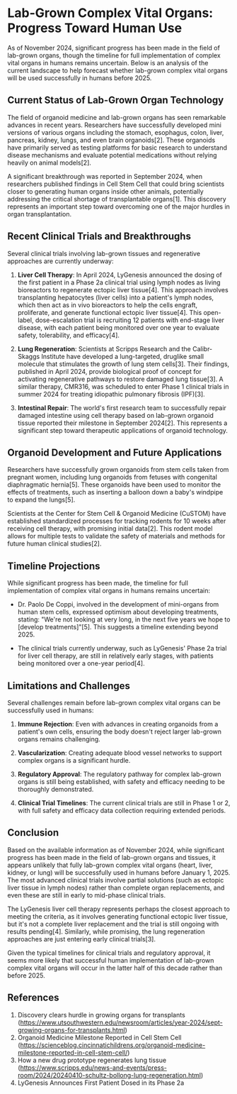 # Lab-Grown Complex Vital Organs: Progress Toward Human Use

As of November 2024, significant progress has been made in the field of lab-grown organs, though the timeline for full implementation of complex vital organs in humans remains uncertain. Below is an analysis of the current landscape to help forecast whether lab-grown complex vital organs will be used successfully in humans before 2025.

## Current Status of Lab-Grown Organ Technology

The field of organoid medicine and lab-grown organs has seen remarkable advances in recent years. Researchers have successfully developed mini versions of various organs including the stomach, esophagus, colon, liver, pancreas, kidney, lungs, and even brain organoids[2]. These organoids have primarily served as testing platforms for basic research to understand disease mechanisms and evaluate potential medications without relying heavily on animal models[2].

A significant breakthrough was reported in September 2024, when researchers published findings in Cell Stem Cell that could bring scientists closer to generating human organs inside other animals, potentially addressing the critical shortage of transplantable organs[1]. This discovery represents an important step toward overcoming one of the major hurdles in organ transplantation.

## Recent Clinical Trials and Breakthroughs

Several clinical trials involving lab-grown tissues and regenerative approaches are currently underway:

1. **Liver Cell Therapy**: In April 2024, LyGenesis announced the dosing of the first patient in a Phase 2a clinical trial using lymph nodes as living bioreactors to regenerate ectopic liver tissue[4]. This approach involves transplanting hepatocytes (liver cells) into a patient's lymph nodes, which then act as in vivo bioreactors to help the cells engraft, proliferate, and generate functional ectopic liver tissue[4]. This open-label, dose-escalation trial is recruiting 12 patients with end-stage liver disease, with each patient being monitored over one year to evaluate safety, tolerability, and efficacy[4].

2. **Lung Regeneration**: Scientists at Scripps Research and the Calibr-Skaggs Institute have developed a lung-targeted, druglike small molecule that stimulates the growth of lung stem cells[3]. Their findings, published in April 2024, provide biological proof of concept for activating regenerative pathways to restore damaged lung tissue[3]. A similar therapy, CMR316, was scheduled to enter Phase 1 clinical trials in summer 2024 for treating idiopathic pulmonary fibrosis (IPF)[3].

3. **Intestinal Repair**: The world's first research team to successfully repair damaged intestine using cell therapy based on lab-grown organoid tissue reported their milestone in September 2024[2]. This represents a significant step toward therapeutic applications of organoid technology.

## Organoid Development and Future Applications

Researchers have successfully grown organoids from stem cells taken from pregnant women, including lung organoids from fetuses with congenital diaphragmatic hernia[5]. These organoids have been used to monitor the effects of treatments, such as inserting a balloon down a baby's windpipe to expand the lungs[5].

Scientists at the Center for Stem Cell & Organoid Medicine (CuSTOM) have established standardized processes for tracking rodents for 10 weeks after receiving cell therapy, with promising initial data[2]. This rodent model allows for multiple tests to validate the safety of materials and methods for future human clinical studies[2].

## Timeline Projections

While significant progress has been made, the timeline for full implementation of complex vital organs in humans remains uncertain:

- Dr. Paolo De Coppi, involved in the development of mini-organs from human stem cells, expressed optimism about developing treatments, stating: "We're not looking at very long, in the next five years we hope to [develop treatments]"[5]. This suggests a timeline extending beyond 2025.

- The clinical trials currently underway, such as LyGenesis' Phase 2a trial for liver cell therapy, are still in relatively early stages, with patients being monitored over a one-year period[4].

## Limitations and Challenges

Several challenges remain before lab-grown complex vital organs can be successfully used in humans:

1. **Immune Rejection**: Even with advances in creating organoids from a patient's own cells, ensuring the body doesn't reject larger lab-grown organs remains challenging.

2. **Vascularization**: Creating adequate blood vessel networks to support complex organs is a significant hurdle.

3. **Regulatory Approval**: The regulatory pathway for complex lab-grown organs is still being established, with safety and efficacy needing to be thoroughly demonstrated.

4. **Clinical Trial Timelines**: The current clinical trials are still in Phase 1 or 2, with full safety and efficacy data collection requiring extended periods.

## Conclusion

Based on the available information as of November 2024, while significant progress has been made in the field of lab-grown organs and tissues, it appears unlikely that fully lab-grown complex vital organs (heart, liver, kidney, or lung) will be successfully used in humans before January 1, 2025. The most advanced clinical trials involve partial solutions (such as ectopic liver tissue in lymph nodes) rather than complete organ replacements, and even these are still in early to mid-phase clinical trials.

The LyGenesis liver cell therapy represents perhaps the closest approach to meeting the criteria, as it involves generating functional ectopic liver tissue, but it's not a complete liver replacement and the trial is still ongoing with results pending[4]. Similarly, while promising, the lung regeneration approaches are just entering early clinical trials[3].

Given the typical timelines for clinical trials and regulatory approval, it seems more likely that successful human implementation of lab-grown complex vital organs will occur in the latter half of this decade rather than before 2025.

## References

1. Discovery clears hurdle in growing organs for transplants (https://www.utsouthwestern.edu/newsroom/articles/year-2024/sept-growing-organs-for-transplants.html)
2. Organoid Medicine Milestone Reported in Cell Stem Cell (https://scienceblog.cincinnatichildrens.org/organoid-medicine-milestone-reported-in-cell-stem-cell/)
3. How a new drug prototype regenerates lung tissue (https://www.scripps.edu/news-and-events/press-room/2024/20240410-schultz-bollong-lung-regeneration.html)
4. LyGenesis Announces First Patient Dosed in its Phase 2a